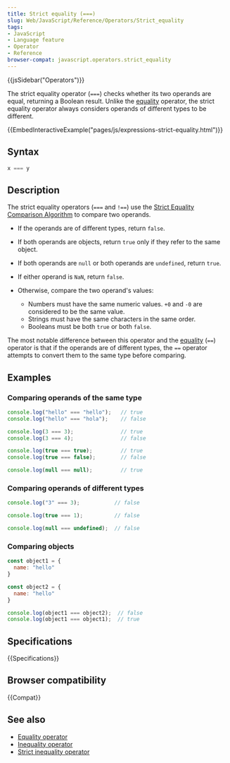 ```yaml
---
title: Strict equality (===)
slug: Web/JavaScript/Reference/Operators/Strict_equality
tags:
- JavaScript
- Language feature
- Operator
- Reference
browser-compat: javascript.operators.strict_equality
---
```

{{jsSidebar("Operators")}}

The strict equality operator (`===`) checks whether its two operands are equal,
returning a Boolean result. Unlike the
[equality](/en-US/docs/Web/JavaScript/Reference/Operators/Equality) operator,
the strict equality operator always considers operands of different types to be
different.

{{EmbedInteractiveExample("pages/js/expressions-strict-equality.html")}}

## Syntax

```js
x === y
```

## Description

The strict equality operators (`===` and `!==`) use the
[Strict Equality Comparison Algorithm](http://www.ecma-international.org/ecma-262/5.1/#sec-11.9.6)
to compare two operands.

- If the operands are of different types, return `false`.
- If both operands are objects, return `true` only if they refer to the same
  object.
- If both operands are `null` or both operands are `undefined`, return `true`.
- If either operand is `NaN`, return `false`.
- Otherwise, compare the two operand's values:

  - Numbers must have the same numeric values. `+0` and `-0` are considered to
    be the same value.
  - Strings must have the same characters in the same order.
  - Booleans must be both `true` or both `false`.

The most notable difference between this operator and the
[equality](/en-US/docs/Web/JavaScript/Reference/Operators/Equality) (`==`)
operator is that if the operands are of different types, the `==` operator
attempts to convert them to the same type before comparing.

## Examples

### Comparing operands of the same type

```js
console.log("hello" === "hello");   // true
console.log("hello" === "hola");    // false

console.log(3 === 3);               // true
console.log(3 === 4);               // false

console.log(true === true);         // true
console.log(true === false);        // false

console.log(null === null);         // true
```

### Comparing operands of different types

```js
console.log("3" === 3);           // false

console.log(true === 1);          // false

console.log(null === undefined);  // false
```

### Comparing objects

```js
const object1 = {
  name: "hello"
}

const object2 = {
  name: "hello"
}

console.log(object1 === object2);  // false
console.log(object1 === object1);  // true
```

## Specifications

{{Specifications}}

## Browser compatibility

{{Compat}}

## See also

- [Equality operator](/en-US/docs/Web/JavaScript/Reference/Operators/Equality)
- [Inequality operator](/en-US/docs/Web/JavaScript/Reference/Operators/Inequality)
- [Strict inequality operator](/en-US/docs/Web/JavaScript/Reference/Operators/Strict_inequality)
